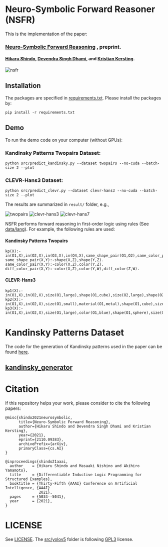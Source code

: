 # Neuro-Symbolic Forward Reasoner (NSFR)
This is the implementation of the paper: 
### [Neuro-Symbolic Forward Reasoning](https://arxiv.org/abs/2110.09383) , preprint.
#### [Hikaru Shindo](https://www.hikarushindo.com/), [Devendra Singh Dhami](https://sites.google.com/view/devendradhami), and [Kristian Kersting](https://ml-research.github.io/people/kkersting/index.html).

![nsfr](./imgs/nsfr.png)

## Installation
The packages are specified in [requirements.txt](./requirements.txt). Please install the packages by:
```
pip install -r requirements.txt
```

## Demo
To run the demo code on your computer (without GPUs):
### Kandinsky Patterns Twopairs Dataset:
```
python src/predict_kandinsky.py --dataset twopairs --no-cuda --batch-size 2 --plot
```

### CLEVR-Hans3 Dataset:
```
python src/predict_clevr.py --dataset clevr-hans3 --no-cuda --batch-size 2 --plot
```

The results are summarized in `result/` folder, e.g.,


![twopairs](./imgs/twopairs-predicted.png)
![clevr-hans3](./imgs/clevr-hans3-predicted.png)
![clevr-hans7](./imgs/clevr-hans7-predicted.png)


NSFR performs forward reasoning in first-order logic using rules (See [data/lang](./data/lang)).
For example, the following rules are used:
#### Kandinsky Patterns Twopairs
```
kp(X):-in(O1,X),in(O2,X),in(O3,X),in(O4,X),same_shape_pair(O1,O2),same_color_pair(O1,O2),same_shape_pair(O3,O4),diff_color_pair(O3,O4).
same_shape_pair(X,Y):-shape(X,Z),shape(Y,Z).
same_color_pair(X,Y):-color(X,Z),color(Y,Z).
diff_color_pair(X,Y):-color(X,Z),color(Y,W),diff_color(Z,W).
```

#### CLEVR-Hans3
```
kp1(X):-in(O1,X),in(O2,X),size(O1,large),shape(O1,cube),size(O2,large),shape(O2,cylinder).
kp2(X):-in(O1,X),in(O2,X),size(O1,small),material(O1,metal),shape(O1,cube),size(O2,small),shape(O2,sphere).
kp3(X):-in(O1,X),in(O2,X),size(O1,large),color(O1,blue),shape(O1,sphere),size(O2,small),color(O2,yellow),shape(O2,sphere).
```

# Kandinsky Patterns Dataset
The code for the generation of Kandinsky patterns used in the paper can be found [here](https://github.com/ml-research/kandinsky_generator).
## [kandinsky_generator](https://github.com/ml-research/kandinsky_generator)

# Citation
If this repository helps your work, please consider to cite the following papers:
```
@misc{shindo2021neurosymbolic,
      title={Neuro-Symbolic Forward Reasoning}, 
      author={Hikaru Shindo and Devendra Singh Dhami and Kristian Kersting},
      year={2021},
      eprint={2110.09383},
      archivePrefix={arXiv},
      primaryClass={cs.AI}
}

@inproceedings{shindo21aaai,
  author    = {Hikaru Shindo and Masaaki Nishino and Akihiro Yamamoto},
  title     = {Differentiable Inductive Logic Programming for Structured Examples},
  booktitle = {Thirty-Fifth {AAAI} Conference on Artificial Intelligence, {AAAI}
               2021},
  pages     = {5034--5041},
  year      = {2021},
}
```


# LICENSE
See [LICENSE](./LICENSE). The [src/yolov5](./src/yolov5) folder is following [GPL3](./src/yolov5/LICENSE) license.